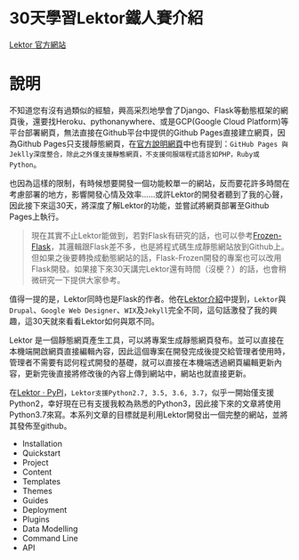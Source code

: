 # 30天學習Lektor鐵人賽介紹

[Lektor 官方網站](https://www.getlektor.com/)

# 說明

不知道您有沒有過類似的經驗，興高采烈地學會了Django、Flask等動態框架的網頁後，還要找Heroku、pythonanywhere、或是GCP\(Google Cloud Platform\)等平台部署網頁，無法直接在Github平台中提供的Github Pages直接建立網頁，因為Github Pages只支援靜態網頁，在[官方說明網頁](https://help.github.com/en/articles/what-is-github-pages)中也有提到：`GitHub Pages 與Jeklly深度整合，除此之外僅支援靜態網頁，不支援伺服端程式語言如PHP，Ruby或Python`。

也因為這樣的限制，有時候想要開發一個功能較單一的網站，反而要花許多時間在考慮部署的地方，影響開發心情及效率......或許Lektor的開發者聽到了我的心聲，因此接下來這30天，將深度了解Lektor的功能，並嘗試將網頁部署至Github Pages上執行。

> 現在其實不止Lektor能做到，若對Flask有研究的話，也可以參考[Frozen-Flask](https://pythonhosted.org/Frozen-Flask/)，其邏輯跟Flask差不多，也是將程式碼生成靜態網站放到Github上。但如果之後要轉換成動態網站的話，Flask-Frozen開發的專案也可以改用Flask開發。如果接下來30天講完Lektor還有時間（沒梗？）的話，也會稍微研究一下提供大家參考。

值得一提的是，Lektor同時也是Flask的作者。他在[Lektor介紹](https://www.getlektor.com/docs/what/)中提到，`Lektor`與`Drupal`、`Google Web Designer`、`WIX`及`Jekyll`完全不同，這句話激發了我的興趣，這30天就來看看Lektor如何與眾不同。

Lektor 是一個靜態網頁產生工具，可以將專案生成靜態網頁發布。並可以直接在本機端開啟網頁直接編輯內容，因此這個專案在開發完成後提交給管理者使用時，管理者不需要有認何程式開發的基礎，就可以直接在本機端透過網頁編輯更新內容，更新完後直接將修改後的內容上傳到網站中，網站也就直接更新。

在[Lektor · PyPI](https://pypi.org/project/Lektor/)，`Lektor支援Python2.7, 3.5, 3.6, 3.7`，似乎一開始僅支援Python2，幸好現在已有支援我較為熟悉的Python3，因此接下來的文章將使用Python3.7來寫。本系列文章的目標就是利用Lektor開發出一個完整的網站，並將其發佈至github。

* Installation
* Quickstart
* Project
* Content
* Templates 
* Themes 
* Guides
* Deployment
* Plugins
* Data Modelling
* Command Line
* API



